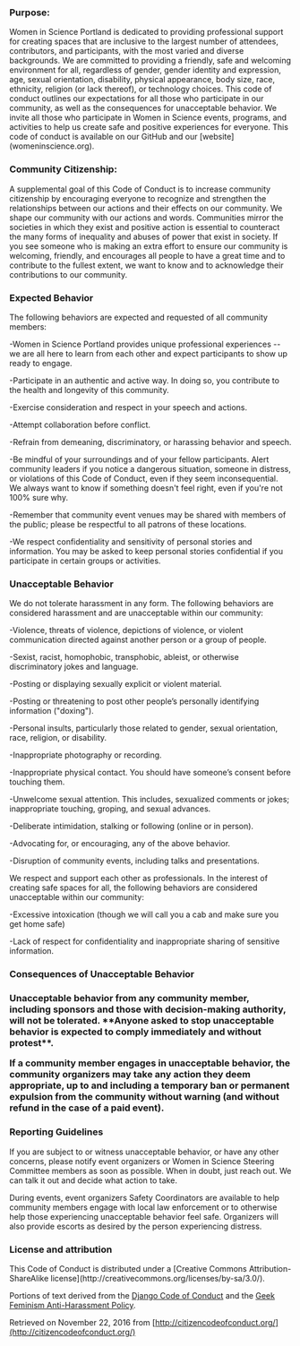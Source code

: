 <h3>Purpose:</h3>
Women in Science Portland is dedicated to providing professional support for creating spaces that are inclusive to the largest number of attendees, contributors, and participants, with the most varied and diverse backgrounds. We are committed to providing a friendly, safe and welcoming environment for all, regardless of gender, gender identity and expression, age, sexual orientation, disability, physical appearance, body size, race, ethnicity, religion (or lack thereof), or technology choices.
This code of conduct outlines our expectations for all those who participate in our community, as well as the consequences for unacceptable behavior.
We invite all those who participate in Women in Science events, programs, and activities to help us create safe and positive experiences for everyone. 
This code of conduct is available on our GitHub and our [website](womeninscience.org).
<h3>Community Citizenship:</h3>
A supplemental goal of this Code of Conduct is to increase community citizenship by encouraging everyone to recognize and strengthen the relationships between our actions and their effects on our community. We shape our community with our actions and words.
Communities mirror the societies in which they exist and positive action is essential to counteract the many forms of inequality and abuses of power that exist in society.
If you see someone who is making an extra effort to ensure our community is welcoming, friendly, and encourages all people to have a great time and to contribute to the fullest extent, we want to know and to acknowledge their contributions to our community.


<h3>Expected Behavior</h3>
The following behaviors are expected and requested of all community members:

-Women in Science Portland provides unique professional experiences -- we are all here to learn from each other and expect participants to show up ready to engage.

-Participate in an authentic and active way. In doing so, you contribute to the health and longevity of this community.

-Exercise consideration and respect in your speech and actions.

-Attempt collaboration before conflict.

-Refrain from demeaning, discriminatory, or harassing behavior and speech.

-Be mindful of your surroundings and of your fellow participants. Alert community leaders if you notice a dangerous situation, someone in distress, or violations of this Code of Conduct, even if they seem inconsequential. We always want to know if something doesn't feel right, even if you're not 100% sure why.

-Remember that community event venues may be shared with members of the public; please be respectful to all patrons of these locations.

-We respect confidentiality and sensitivity of personal stories and information.  You may be asked to keep personal stories confidential if you participate in certain groups or activities. 

<h3>Unacceptable Behavior</h3>
We do not tolerate harassment in any form. The following behaviors are considered harassment and are unacceptable within our community:

-Violence, threats of violence, depictions of violence, or violent communication directed against another person or a group of people.

-Sexist, racist, homophobic, transphobic, ableist, or otherwise discriminatory jokes and language.

-Posting or displaying sexually explicit or violent material.

-Posting or threatening to post other people’s personally identifying information ("doxing").

-Personal insults, particularly those related to gender, sexual orientation, race, religion, or disability.

-Inappropriate photography or recording.

-Inappropriate physical contact. You should have someone’s consent before touching them.

-Unwelcome sexual attention. This includes, sexualized comments or jokes; inappropriate touching, groping, and sexual advances.

-Deliberate intimidation, stalking or following (online or in person).

-Advocating for, or encouraging, any of the above behavior.

-Disruption of community events, including talks and presentations.

We respect and support each other as professionals.  In the interest of creating safe spaces for all, the following behaviors are considered unacceptable within our community:

-Excessive intoxication (though we will call you a cab and make sure you get home safe)

-Lack of respect for confidentiality and inappropriate sharing of sensitive information.

<h3>Consequences of Unacceptable Behavior<h3>
Unacceptable behavior from any community member, including sponsors and those with decision-making authority, will not be tolerated.
**Anyone asked to stop unacceptable behavior is expected to comply immediately and without protest**.

If a community member engages in unacceptable behavior, the community organizers may take any action they deem appropriate, up to and including a temporary ban or permanent expulsion from the community **without warning** (and without refund in the case of a paid event).
<h3>Reporting Guidelines</h3>
If you are subject to or witness unacceptable behavior, or have any other concerns, please notify event organizers or Women in Science Steering Committee members as soon as possible. When in doubt, just reach out. We can talk it out and decide what action to take.

During events, event organizers Safety Coordinators are available to help community members engage with local law enforcement or to otherwise help those experiencing unacceptable behavior feel safe. Organizers will also provide escorts as desired by the person experiencing distress.

<h3>License and attribution</h3>
This Code of Conduct is distributed under a [Creative Commons Attribution-ShareAlike license](http://creativecommons.org/licenses/by-sa/3.0/).

Portions of text derived from the [Django Code of Conduct](https://www.djangoproject.com/conduct/) and the [Geek Feminism Anti-Harassment Policy](http://geekfeminism.wikia.com/wiki/Conference_anti-harassment/Policy).

Retrieved on November 22, 2016 from [http://citizencodeofconduct.org/](http://citizencodeofconduct.org/)

